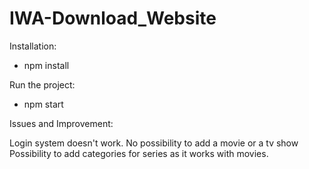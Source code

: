 # IWA-Download_Website

Installation:

- npm install

Run the project:

- npm start

Issues and Improvement:

Login system doesn't work.
No possibility to add a movie or a tv show
Possibility to add categories for series as it works with movies.





